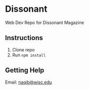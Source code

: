 # Dissonant
Web Dev Repo for Dissonant Magazine


## Instructions
1. Clone repo
2. Run `npm install`

## Getting Help
Email: naqib@wisc.edu
